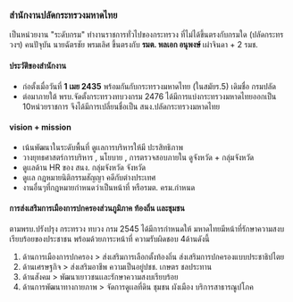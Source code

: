 ### สำนักงานปลัดกระทรวงมหาดไทย 
เป็นหน่วยงาน "ระดับกรม" ทำงานราชการทั่วไปของกระทรวง ที่ไม่ได้ขึ้นตรงกับกรมใด
(ปลัดกระทรวงฯ) คนปัจุบัน นายฉัตรชัย พรมเลิศ 
ขึ้นตรงกับ <b>รมต. พลเอก อนุพงษ์ </b> เผ่าจินดา + 2 รมช.

#### ประวัติของสำนักงาน
- ก่อตั้งเมื่อวันที่ <b>1 เมย 2435</b> พร้อมกันกับกระทรวงมหาดไทย (ในสมัยร.5) เดิมชื่อ กรมปลัด 
- ต่อมาภายใต้ พรบ.จัดตั้งกระทรวงทบวงกรม 2476 ได้มีการแบ่งกระทรวงมหาดไทยออกเป็น 10หน่วยราชการ จึงได้มีการเปลี่ยนชื่อเป็น สนง.ปลัดกระทรวงมหาดไทย

#### vision + mission
- เน้นพัฒนาในระดับพื้นที่ ดูเเลการบริหารให้มี ปะรสิทธิภาพ
- วางยุทธศาสตร์การบริหาร , นโยบาย , การตรวจสอบภายใน ดูจังหวัด + กลุ่มจังหวัด
- ดูเเลด้าน HR ของ สนง. กลุ่มจังหวัด จังหวัด
- ดูเเล กฎหมายนิติกรรมสัญญา คดีกับต่างประเทศ 
- งานอื่นๆที่กฎหมายกำหนดว่าเป็นหน้าที่ หรือรมต. ครม.กำหนด

#### การส่งเสริมการเมืองการปกครองส่วนภูมิภาค ท้องถิ่น เเละชุมชน
ตามพรบ.ปรังปรุง กระทรวง ทบวง กรม 2545 
ได้มีการกำหนดให้ มหาดไทยมีหน้าที่รักษาความสงบเรียบร้อยของประชาชน พร้อมด้วยภาระหน้าที่ ความรับผิดชอบ 4ด้านดังนี้
1. ด้านการเมืองการปกครอง > ส่งเสริมการเลือกตั้งท้องถิ่น ส่งเสริมการปกครองแบบประชาธิปไตย
2. ด้านเศรษฐกิจ > ส่งเสริมอาชีพ ความเป็นอยู่ปชช. เกษตร ชลประทาน
3. ด้านสังคม > พัฒนาเยาวชนเเละรักษาความสงบเรียบร้อย
4. ด้านการพัฒนาทางกายภาพ >  จัดการดูเเลที่ดิน ชุมชน ผังเมือง บริการสาธารณูปโภค